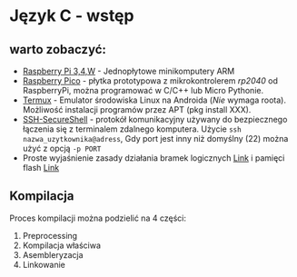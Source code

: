 # Język C - wstęp

## warto zobaczyć:

- [Raspberry Pi 3,4,W](https://botland.com.pl/399-raspberry-pi) - Jednopłytowe minikomputery ARM
- [Raspberry Pico](https://botland.com.pl/1262-raspberry-pi-pico) - płytka prototypowa z mikrokontrolerem *rp2040* od RaspberryPi, można programować w C/C++ lub Micro Pythonie.
- [Termux](https://termux.dev/en/) - Emulator środowiska Linux na Androida (*Nie* wymaga roota). Możliwość instalacji programów przez APT (pkg install XXX).
- [SSH-SecureShell]() - protokół komunikacyjny używany do bezpiecznego łączenia się z terminalem zdalnego komputera. Użycie `ssh nazwa_uzytkownika@adress`, Gdy port jest inny niż domyślny (22) można użyć z opcją `-p PORT`
- Proste wyjaśnienie zasady działania bramek logicznych [Link](https://www.youtube.com/watch?v=QZwneRb-zqA) i pamięci flash [Link](https://www.youtube.com/watch?v=I0-izyq6q5s)

## Kompilacja

Proces kompilacji można podzielić na 4 części:

1. Preprocessing
2. Kompilacja właściwa
3. Asembleryzacja
4. Linkowanie

